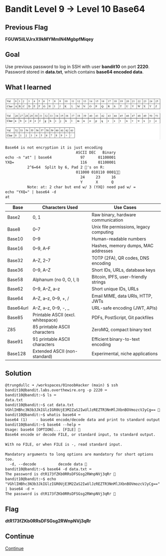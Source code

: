 # Bandit Level 9 → Level 10 Base64

## Previous Flag
<b>FGUW5ilLVJrxX9kMYMmlN4MgbpfMiqey</b>

## Goal
Use previous password to log in SSH with user <b>bandit10</b> on port <b>2220</b>.  Password stored in <b>data.txt</b>, which contains <b>base64 encoded data</b>.

## What I learned
![alt text](/static/base64.jpg)
```
Base64 is not encryption it is just encoding
                                ASCII DEC   Binary
echo -n "at" | base64             97      01100001
YXQ=                              116     01100001
          2^6=64  Split by 6, Pad 2 🛞's on R: 
                                011000 010110 0001🛞🛞
                                  24     23     16
                                  Y      X      Q
          Note: at: 2 char but end w/ 3 (YXQ) need pad w/ =   
echo "YXQ=" | base64 -d
at
```

| Base       | Characters Used                          | Use Cases                                        |
|------------|-------------------------------------------|--------------------------------------------------|
| Base2      | 0, 1                                      | Raw binary, hardware communication               |
| Base8      | 0–7                                       | Unix file permissions, legacy computing          |
| Base10     | 0–9                                       | Human-readable numbers                           |
| Base16     | 0–9, A–F                                  | Hashes, memory dumps, MAC addresses              |
| Base32     | A–Z, 2–7                                  | TOTP (2FA), QR codes, DNS encoding               |
| Base36     | 0–9, A–Z                                  | Short IDs, URLs, database keys                   |
| Base58     | Alphanum (no 0, O, I, l)                  | Bitcoin, IPFS, user-friendly strings             |
| Base62     | 0–9, A–Z, a–z                             | Short unique IDs, URLs                           |
| Base64     | A–Z, a–z, 0–9, +, /                       | Email MIME, data URIs, HTTP, JWTs                |
| Base64url  | A–Z, a–z, 0–9, -, _                       | URL-safe encoding (JWT, APIs)                    |
| Base85     | Printable ASCII (excl. whitespace)        | PDFs, PostScript, Git packfiles                  |
| Z85        | 85 printable ASCII characters             | ZeroMQ, compact binary text                      |
| Base91     | 91 printable ASCII characters             | Efficient binary-to-text encoding                |
| Base128    | Extended ASCII (non-standard)             | Experimental, niche applications 

## Solution
```
@trungdullc ➜ /workspaces/01noobHacker (main) $ ssh bandit10@bandit.labs.overthewire.org -p 2220 ⌨️
bandit10@bandit:~$ ls ⌨️
data.txt
bandit10@bandit:~$ cat data.txt
VGhlIHBhc3N3b3JkIGlzIGR0UjE3M2ZaS2IwUlJzREZTR3NnMlJXbnBOVmozcVJyCg== 👀
bandit10@bandit:~$ whatis base64 ⌨️
base64 (1)    - base64 encode/decode data and print to standard output
bandit10@bandit:~$ base64 --help ⌨️
Usage: base64 [OPTION]... [FILE] 👀
Base64 encode or decode FILE, or standard input, to standard output.

With no FILE, or when FILE is -, read standard input.

Mandatory arguments to long options are mandatory for short options too.
  -d, --decode          decode data 👀
bandit10@bandit:~$ base64 -d data.txt ⌨️ 
The password is dtR173fZKb0RRsDFSGsg2RWnpNVj3qRr 🔐
bandit10@bandit:~$ echo "VGhlIHBhc3N3b3JkIGlzIGR0UjE3M2ZaS2IwUlJzREZTR3NnMlJXbnBOVmozcVJyCg==" | base64 -d ⌨️ 
The password is dtR173fZKb0RRsDFSGsg2RWnpNVj3qRr 🔐
```

## Flag
<b>dtR173fZKb0RRsDFSGsg2RWnpNVj3qRr</b>

## Continue
[Continue](/overthewire/Bandit1011.md)